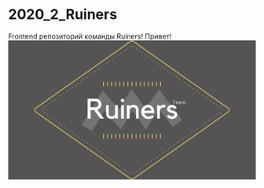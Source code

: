 # 2020_2_Ruiners
Frontend репозиторий команды Ruiners!
Привет!
![kinopoisk/static/images/Ruiners.png](kinopoisk/static/images/Ruiners.png)